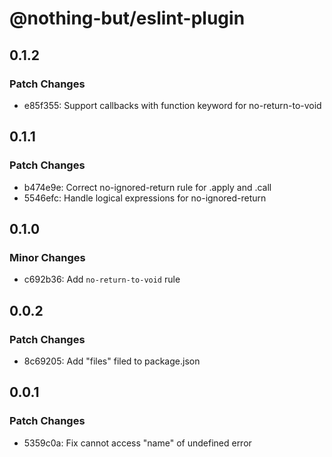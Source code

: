 # @nothing-but/eslint-plugin

## 0.1.2

### Patch Changes

-   e85f355: Support callbacks with function keyword for no-return-to-void

## 0.1.1

### Patch Changes

-   b474e9e: Correct no-ignored-return rule for .apply and .call
-   5546efc: Handle logical expressions for no-ignored-return

## 0.1.0

### Minor Changes

-   c692b36: Add `no-return-to-void` rule

## 0.0.2

### Patch Changes

-   8c69205: Add "files" filed to package.json

## 0.0.1

### Patch Changes

-   5359c0a: Fix cannot access "name" of undefined error
